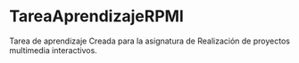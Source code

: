 # TareaAprendizajeRPMI
 Tarea de aprendizaje Creada para la asignatura de Realización de proyectos multimedia interactivos.
